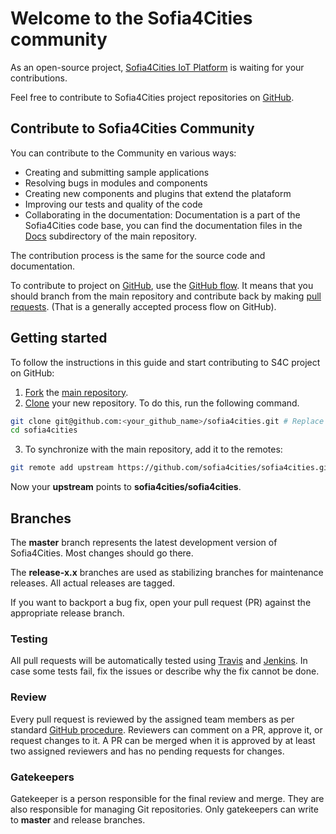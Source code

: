 Welcome to the Sofia4Cities community
============================


As an open-source project, [Sofia4Cities IoT Platform](https://www.sofia4cities.com) is waiting for your contributions. 

Feel free to contribute to Sofia4Cities project repositories on [GitHub](https://github.com/sofia4cities/sofia4cities/).

## Contribute to Sofia4Cities Community
You can contribute to the Community en various ways:

- Creating and submitting sample applications
- Resolving bugs in modules and components
- Creating new components and plugins that extend the plataform
- Improving our tests and quality of the code
- Collaborating in the documentation: Documentation is a part of the Sofia4Cities code base, you can find the documentation files in the [Docs](https://github.com/sofia4cities/sofia4cities/docs/) subdirectory of the main repository.

The contribution process is the same for the source code and documentation.

To contribute to project on [GitHub](https://github.com/sofia4cities/sofia4cities.git), use the [GitHub flow](https://guides.github.com/introduction/flow/).
It means that you should branch from the main repository and contribute back by making [pull requests](https://help.github.com/articles/using-pull-requests/).
(That is a generally accepted process flow on GitHub).

## Getting started

To follow the instructions in this guide and start contributing to S4C project on GitHub:


1. [Fork](https://help.github.com/articles/fork-a-repo/) the [main repository](https://github.com/sofia4cities/sofia4cities.git).
2. [Clone](https://help.github.com/articles/cloning-a-repository/) your new repository. To do this, run the following command.
```sh
git clone git@github.com:<your_github_name>/sofia4cities.git # Replace <your_github_name> with your GitHub profile name.
cd sofia4cities
```
3. To synchronize with the main repository, add it to the remotes:
```sh
git remote add upstream https://github.com/sofia4cities/sofia4cities.git
```

Now your **upstream** points to **sofia4cities/sofia4cities**.

## Branches

The **master** branch represents the latest development version of Sofia4Cities.
Most changes should go there.

The **release-x.x** branches are used as stabilizing branches for maintenance releases.
All actual releases are tagged.

If you want to backport a bug fix, open your pull request (PR) against the appropriate release branch.

### Testing

All pull requests will be automatically tested using [Travis](https://travis-ci.org/) and [Jenkins](https://jenkins.io/).
In case some tests fail, fix the issues or describe why the fix cannot be done.

### Review

Every pull request is reviewed by the assigned team members as per standard [GitHub procedure](https://help.github.com/articles/about-pull-request-reviews/).
Reviewers can comment on a PR, approve it, or request changes to it.
A PR can be merged when it is approved by at least two assigned reviewers and has no pending requests for changes.

### Gatekeepers

Gatekeeper is a person responsible for the final review and merge.
They are also responsible for managing Git repositories.
Only gatekeepers can write to **master** and release branches.

